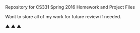 Repository for CS331 Spring 2016 Homework and Project Files

Want to store all of my work for future review if needed.

 ▲
▲ ▲
